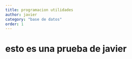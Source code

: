 ```yaml
---
title: programacion utilidades
author: javier
category: "base de datos"
order: 1
---
```


# esto es una prueba de javier
